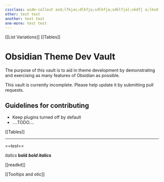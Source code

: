 ```yaml
---
cssclass: wide-callout asd;lfkjas;dlkfja;sdlkfja;sdklfjal;skdfj a;lksdf;alsdkfa;sldk asdfkl;ja;sdlfasdfkjl asl;dkj wide-page
other: test test
another: test test
one-more: test test
---
```

[[List Variations]]
[[Tables]]

# Obsidian Theme Dev Vault


The purpose of this vault is to aid in theme development by demonstrating and exercising as many features of Obsidian as possible.

This vault is currently incomplete. Please help update it by submitting pull requests.


## Guidelines for contributing

- Keep plugins turned off by default
- ....TODO....

[[Tables]]


---


*==test==*

*italics*
**bold**
***bold italics***

[[readkd]]

[[Tooltips and otic]]